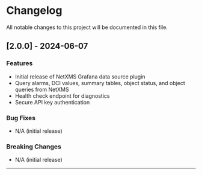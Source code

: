 # Changelog

All notable changes to this project will be documented in this file.

## [2.0.0] - 2024-06-07

### Features
- Initial release of NetXMS Grafana data source plugin
- Query alarms, DCI values, summary tables, object status, and object queries from NetXMS
- Health check endpoint for diagnostics
- Secure API key authentication

### Bug Fixes
- N/A (initial release)

### Breaking Changes
- N/A (initial release)

---
